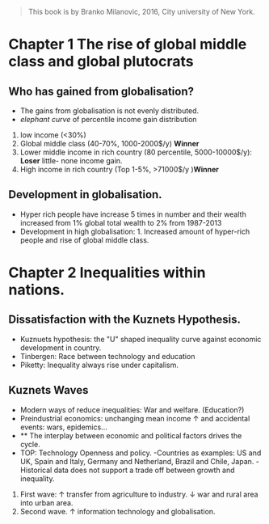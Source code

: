 > This book is by Branko Milanovic, 2016,  City university of New York.
>

# Chapter 1 The rise of global middle class and global plutocrats

## Who has gained from globalisation?
- The gains from globalisation is not evenly distributed.
- *elephant curve* of percentile income gain distribution 
1. low income (<30%)
2. Global middle class (40-70%, 1000-2000$/y) **Winner** 
3. Lower middle income in rich country (80 percentile, 5000-10000$/y): **Loser** little- none income gain.
4. High income in rich country (Top 1-5%, >71000$/y )**Winner**

## Development in globalisation.
- Hyper rich people have increase 5 times in number and their wealth increased from 1% global total wealth to 2% from 1987-2013
- Development in high globalisation: 1. Increased amount of hyper-rich people and rise of global middle class.

# Chapter 2 Inequalities within nations.
## Dissatisfaction with the Kuznets Hypothesis.
- Kuznuets hypothesis: the "U" shaped inequality curve against economic development in country.
- Tinbergen: Race between technology and education
- Piketty: Inequality always rise under capitalism.

## Kuznets Waves
- Modern ways of reduce inequalities: War and welfare. (Education?)
- Preindustrial economics: unchanging mean income &uarr; and accidental events: wars, epidemics...
- ** The interplay between economic and political factors drives the cycle.
- TOP: Technology Openness and policy.
-Countries as examples: US and UK, Spain and Italy, Germany and Netherland, Brazil and Chile, Japan.
-Historical data does not support a trade off between growth and inequality.
1. First wave: &uarr; transfer from agriculture to industry. &darr; war and rural area into urban area.
2. Second wave. &uarr; information technology and globalisation.
<!--stackedit_data:
eyJoaXN0b3J5IjpbMTQ0NTI1NjQ3OSwxMzQwNDU4MTIsLTE2ND
YzNTg1MjcsLTEyMzcwNzMwMCwtMjE0NjEzMTk0Myw2NzYzNjU3
NjIsLTExNDc4Mjk3NzcsLTcwNTc4NjMxNCwtOTcxNTQ0NjUxLD
Y3NzcwOTU2MiwtMTAzNjMzNDkxNCwyMzk1NzgwOTgsLTQ2NTU4
MjA0NywtMTE5NDc5MjMzMCwtMzk2MTg4NjE1LC0xMjgzOTM2Nz
I3LDI4MzkyODgyNF19
-->